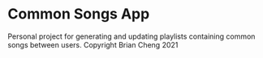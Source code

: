 # Common Songs App

Personal project for generating and updating playlists containing common songs between users. Copyright Brian Cheng 2021
